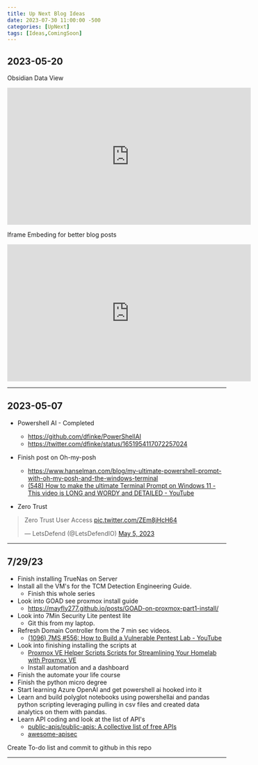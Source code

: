```yaml
---
title: Up Next Blog Ideas 
date: 2023-07-30 11:00:00 -500
categories: [UpNext]
tags: [Ideas,ComingSoon]
---
```


## 2023-05-20

Obsidian Data View

<iframe width="560" height="315" src="https://www.youtube.com/embed/JTObSymEvWA" title="YouTube video player" frameborder="0" allow="accelerometer; autoplay; clipboard-write; encrypted-media; gyroscope; picture-in-picture; web-share" allowfullscreen></iframe>

Iframe Embeding for better blog posts

<iframe width="560" height="315" src="https://www.youtube.com/embed/g2p77ZCt6wM" title="YouTube video player" frameborder="0" allow="accelerometer; autoplay; clipboard-write; encrypted-media; gyroscope; picture-in-picture; web-share" allowfullscreen></iframe>



---

## 2023-05-07

-  Powershell AI - Completed
	- https://github.com/dfinke/PowerShellAI
	- https://twitter.com/dfinke/status/1651954117072257024
- Finish post on Oh-my-posh
	- https://www.hanselman.com/blog/my-ultimate-powershell-prompt-with-oh-my-posh-and-the-windows-terminal
	- [(548) How to make the ultimate Terminal Prompt on Windows 11 - This video is LONG and WORDY and DETAILED - YouTube](https://www.youtube.com/watch?v=VT2L1SXFq9U&t=2177s)

- Zero Trust
 <blockquote class="twitter-tweet"><p lang="en" dir="ltr">Zero Trust User Access <a href="https://t.co/ZEm8jHcH64">pic.twitter.com/ZEm8jHcH64</a></p>&mdash; LetsDefend (@LetsDefendIO) <a href="https://twitter.com/LetsDefendIO/status/1654499449295581189?ref_src=twsrc%5Etfw">May 5, 2023</a></blockquote> <script async src="https://platform.twitter.com/widgets.js" charset="utf-8"></script>

  
---

## 7/29/23

- Finish installing TrueNas on Server
- Install all the VM's for the TCM Detection Engineering Guide. 
	- Finish this whole series
- Look into GOAD see proxmox install guide
	- https://mayfly277.github.io/posts/GOAD-on-proxmox-part1-install/
- Look into 7Min Security Lite pentest lite
	- Git this from my laptop.
- Refresh Domain Controller from the 7 min sec videos. 
	- [(1096) 7MS #556: How to Build a Vulnerable Pentest Lab - YouTube](https://www.youtube.com/watch?v=uQQufyfThdQ&t=2408s)
- Look into finishing installing the scripts at 
	- [Proxmox VE Helper Scripts Scripts for Streamlining Your Homelab with Proxmox VE](https://tteck.github.io/Proxmox/)
	- Install automation and a dashboard
- Finish the automate your life course
- Finish the python micro degree
- Start learning Azure OpenAI and get powershell ai hooked into it
- Learn and build polyglot notebooks using powershellai and pandas python scripting leveraging pulling in csv files and created data analytics on them with pandas.
- Learn API coding and look at the list of API's 
	- [public-apis/public-apis: A collective list of free APIs](https://github.com/public-apis/public-apis)
	- [awesome-apisec](https://github.com/arainho/awesome-apisec)

Create To-do list and commit to github in this repo



---








